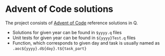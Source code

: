 # Advent of Code solutions
 
The project consists of [Advent of Code](https://adventofcode.com/)  reference solutions in Q.

* Solutions for given year can be found in ```$yyyy.q``` files
* Unit tests for given year can be found in ```${yyyy}Test.q``` files
* Function, which corresponds to given day and task is usually named as ```.aoc${yyyy}.d${day}.t${task_part}```


